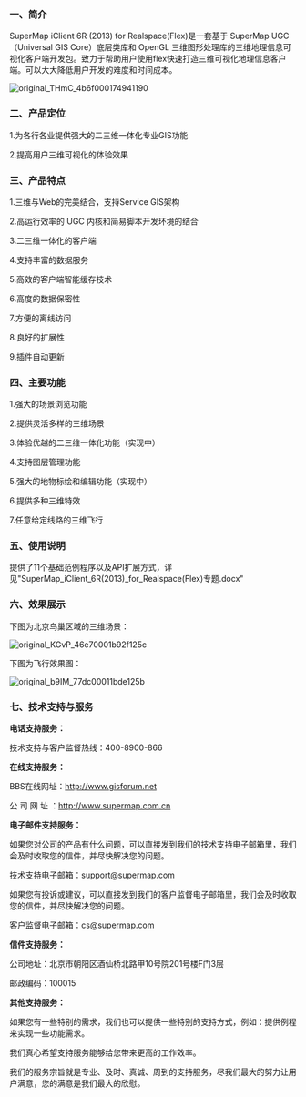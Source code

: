﻿### 一、简介

SuperMap iClient 6R (2013) for Realspace(Flex)是一套基于 SuperMap UGC （Universal GIS Core）底层类库和 OpenGL 三维图形处理库的三维地理信息可视化客户端开发包。致力于帮助用户使用flex快速打造三维可视化地理信息客户端。可以大大降低用户开发的难度和时间成本。

![original_THmC_4b6f000174941190](http://fmn.rrimg.com/fmn062/20130108/1055/original_THmC_4b6f000174941190.jpg)

### 二、产品定位

1.为各行各业提供强大的二三维一体化专业GIS功能

2.提高用户三维可视化的体验效果

### 三、产品特点

1.三维与Web的完美结合，支持Service GIS架构

2.高运行效率的 UGC 内核和简易脚本开发环境的结合

3.二三维一体化的客户端

4.支持丰富的数据服务

5.高效的客户端智能缓存技术

6.高度的数据保密性

7.方便的离线访问

8.良好的扩展性

9.插件自动更新

### 四、主要功能

1.强大的场景浏览功能

2.提供灵活多样的三维场景

3.体验优越的二三维一体化功能（实现中）

4.支持图层管理功能

5.强大的地物标绘和编辑功能（实现中）

6.提供多种三维特效

7.任意给定线路的三维飞行

### 五、使用说明

提供了11个基础范例程序以及API扩展方式，详见"SuperMap_iClient_6R(2013)_for_Realspace(Flex)专题.docx"

### 六、效果展示

下图为北京鸟巢区域的三维场景：

![original_KGvP_46e70001b92f125c](http://fmn.xnpic.com/fmn056/20130108/1055/original_KGvP_46e70001b92f125c.jpg)

下图为飞行效果图：

![original_b9IM_77dc00011bde125b](http://fmn.rrimg.com/fmn063/20130108/1055/original_b9IM_77dc00011bde125b.jpg)

### 七、技术支持与服务

**电话支持服务：**

技术支持与客户监督热线：400-8900-866

**在线支持服务：**

BBS在线网址：http://www.gisforum.net

公 司 网 址 ：http://www.supermap.com.cn

**电子邮件支持服务：**

如果您对公司的产品有什么问题，可以直接发到我们的技术支持电子邮箱里，我们会及时收取您的信件，并尽快解决您的问题。

技术支持电子邮箱：support@supermap.com

如果您有投诉或建议，可以直接发到我们的客户监督电子邮箱里，我们会及时收取您的信件，并尽快解决您的问题。

客户监督电子邮箱：cs@supermap.com

**信件支持服务：**

公司地址：北京市朝阳区酒仙桥北路甲10号院201号楼F门3层

邮政编码：100015

**其他支持服务：**

如果您有一些特别的需求，我们也可以提供一些特别的支持方式，例如：提供例程来实现一些功能需求。


我们真心希望支持服务能够给您带来更高的工作效率。

我们的服务宗旨就是专业、及时、真诚、周到的支持服务，尽我们最大的努力让用户满意，您的满意是我们最大的欣慰。

